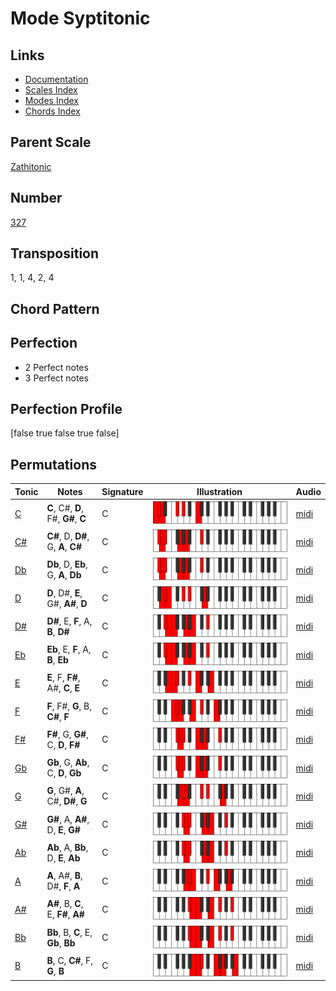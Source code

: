 # Mode Syptitonic

## Links

- [Documentation](README.md)
- [Scales Index](Scales.md)
- [Modes Index](Modes.md)
- [Chords Index](Chords.md)

## Parent Scale

[Zathitonic](ScaleZathitonic.md)

## Number

[327](https://ianring.com/musictheory/scales/327)

## Transposition

1, 1, 4, 2, 4

## Chord Pattern



## Perfection

- 2 Perfect notes
- 3 Perfect notes

## Perfection Profile

[false true false true false]

## Permutations

| Tonic | Notes | Signature | Illustration | Audio |
|-------|-------|-----------|--------------|-------|
| [C](ModeCNaturalSyptitonic.md) | **C**, C#, **D**, F#, **G#**, **C** | C | ![CNaturalSyptitonic](ModeCNaturalSyptitonic.png) | [midi](https://github.com/edipermadi/music/blob/main/docs/ModeCNaturalSyptitonic.mid?raw=true) |
| [C#](ModeCSharpSyptitonic.md) | **C#**, D, **D#**, G, **A**, **C#** | C | ![CSharpSyptitonic](ModeCSharpSyptitonic.png) | [midi](https://github.com/edipermadi/music/blob/main/docs/ModeCSharpSyptitonic.mid?raw=true) |
| [Db](ModeDFlatSyptitonic.md) | **Db**, D, **Eb**, G, **A**, **Db** | C | ![DFlatSyptitonic](ModeDFlatSyptitonic.png) | [midi](https://github.com/edipermadi/music/blob/main/docs/ModeDFlatSyptitonic.mid?raw=true) |
| [D](ModeDNaturalSyptitonic.md) | **D**, D#, **E**, G#, **A#**, **D** | C | ![DNaturalSyptitonic](ModeDNaturalSyptitonic.png) | [midi](https://github.com/edipermadi/music/blob/main/docs/ModeDNaturalSyptitonic.mid?raw=true) |
| [D#](ModeDSharpSyptitonic.md) | **D#**, E, **F**, A, **B**, **D#** | C | ![DSharpSyptitonic](ModeDSharpSyptitonic.png) | [midi](https://github.com/edipermadi/music/blob/main/docs/ModeDSharpSyptitonic.mid?raw=true) |
| [Eb](ModeEFlatSyptitonic.md) | **Eb**, E, **F**, A, **B**, **Eb** | C | ![EFlatSyptitonic](ModeEFlatSyptitonic.png) | [midi](https://github.com/edipermadi/music/blob/main/docs/ModeEFlatSyptitonic.mid?raw=true) |
| [E](ModeENaturalSyptitonic.md) | **E**, F, **F#**, A#, **C**, **E** | C | ![ENaturalSyptitonic](ModeENaturalSyptitonic.png) | [midi](https://github.com/edipermadi/music/blob/main/docs/ModeENaturalSyptitonic.mid?raw=true) |
| [F](ModeFNaturalSyptitonic.md) | **F**, F#, **G**, B, **C#**, **F** | C | ![FNaturalSyptitonic](ModeFNaturalSyptitonic.png) | [midi](https://github.com/edipermadi/music/blob/main/docs/ModeFNaturalSyptitonic.mid?raw=true) |
| [F#](ModeFSharpSyptitonic.md) | **F#**, G, **G#**, C, **D**, **F#** | C | ![FSharpSyptitonic](ModeFSharpSyptitonic.png) | [midi](https://github.com/edipermadi/music/blob/main/docs/ModeFSharpSyptitonic.mid?raw=true) |
| [Gb](ModeGFlatSyptitonic.md) | **Gb**, G, **Ab**, C, **D**, **Gb** | C | ![GFlatSyptitonic](ModeGFlatSyptitonic.png) | [midi](https://github.com/edipermadi/music/blob/main/docs/ModeGFlatSyptitonic.mid?raw=true) |
| [G](ModeGNaturalSyptitonic.md) | **G**, G#, **A**, C#, **D#**, **G** | C | ![GNaturalSyptitonic](ModeGNaturalSyptitonic.png) | [midi](https://github.com/edipermadi/music/blob/main/docs/ModeGNaturalSyptitonic.mid?raw=true) |
| [G#](ModeGSharpSyptitonic.md) | **G#**, A, **A#**, D, **E**, **G#** | C | ![GSharpSyptitonic](ModeGSharpSyptitonic.png) | [midi](https://github.com/edipermadi/music/blob/main/docs/ModeGSharpSyptitonic.mid?raw=true) |
| [Ab](ModeAFlatSyptitonic.md) | **Ab**, A, **Bb**, D, **E**, **Ab** | C | ![AFlatSyptitonic](ModeAFlatSyptitonic.png) | [midi](https://github.com/edipermadi/music/blob/main/docs/ModeAFlatSyptitonic.mid?raw=true) |
| [A](ModeANaturalSyptitonic.md) | **A**, A#, **B**, D#, **F**, **A** | C | ![ANaturalSyptitonic](ModeANaturalSyptitonic.png) | [midi](https://github.com/edipermadi/music/blob/main/docs/ModeANaturalSyptitonic.mid?raw=true) |
| [A#](ModeASharpSyptitonic.md) | **A#**, B, **C**, E, **F#**, **A#** | C | ![ASharpSyptitonic](ModeASharpSyptitonic.png) | [midi](https://github.com/edipermadi/music/blob/main/docs/ModeASharpSyptitonic.mid?raw=true) |
| [Bb](ModeBFlatSyptitonic.md) | **Bb**, B, **C**, E, **Gb**, **Bb** | C | ![BFlatSyptitonic](ModeBFlatSyptitonic.png) | [midi](https://github.com/edipermadi/music/blob/main/docs/ModeBFlatSyptitonic.mid?raw=true) |
| [B](ModeBNaturalSyptitonic.md) | **B**, C, **C#**, F, **G**, **B** | C | ![BNaturalSyptitonic](ModeBNaturalSyptitonic.png) | [midi](https://github.com/edipermadi/music/blob/main/docs/ModeBNaturalSyptitonic.mid?raw=true) |
